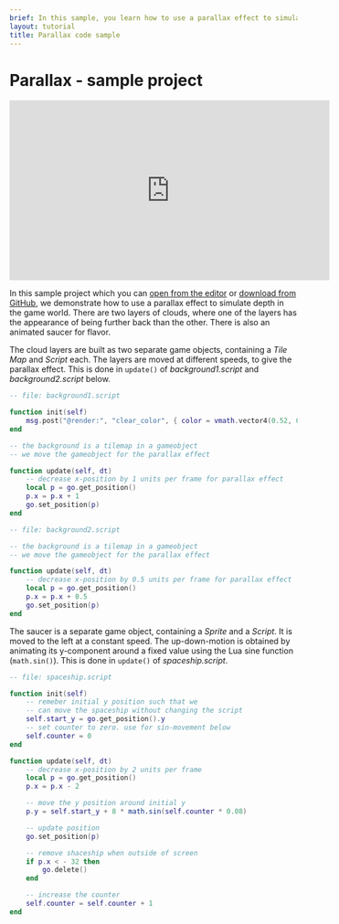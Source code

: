 ```yaml
---
brief: In this sample, you learn how to use a parallax effect to simulate depth in the game world.
layout: tutorial
title: Parallax code sample
---
```


# Parallax - sample project

<iframe width="560" height="315" src="https://www.youtube.com/embed/UdNA7kanRQE" frameborder="0" allowfullscreen></iframe>


In this sample project which you can [open from the editor](/manuals/project-setup/) or [download from GitHub](https://github.com/defold/sample-parallax), we demonstrate how to use a parallax effect to simulate depth in the game world.
There are two layers of clouds, where one of the layers has the appearance of being further back than the other. There is also an animated saucer for flavor.

The cloud layers are built as two separate game objects, containing a *Tile Map* and *Script* each.
The layers are moved at different speeds, to give the parallax effect. This is done in `update()` of *background1.script* and *background2.script* below.

```lua
-- file: background1.script

function init(self)
    msg.post("@render:", "clear_color", { color = vmath.vector4(0.52, 0.80, 1, 0) } )
end

-- the background is a tilemap in a gameobject
-- we move the gameobject for the parallax effect

function update(self, dt)
    -- decrease x-position by 1 units per frame for parallax effect
    local p = go.get_position()
    p.x = p.x + 1
    go.set_position(p)
end
```

```lua
-- file: background2.script

-- the background is a tilemap in a gameobject
-- we move the gameobject for the parallax effect

function update(self, dt)
    -- decrease x-position by 0.5 units per frame for parallax effect
    local p = go.get_position()
    p.x = p.x + 0.5
    go.set_position(p)
end
```

The saucer is a separate game object, containing a *Sprite* and a *Script*.
It is moved to the left at a constant speed. The up-down-motion is obtained by animating its y-component around a fixed value using the Lua sine function (`math.sin()`). This is done in `update()` of *spaceship.script*.


```lua
-- file: spaceship.script

function init(self)
    -- remeber initial y position such that we
    -- can move the spaceship without changing the script
    self.start_y = go.get_position().y
    -- set counter to zero. use for sin-movement below
    self.counter = 0
end

function update(self, dt)
    -- decrease x-position by 2 units per frame
    local p = go.get_position()
    p.x = p.x - 2

    -- move the y position around initial y
    p.y = self.start_y + 8 * math.sin(self.counter * 0.08)

    -- update position
    go.set_position(p)

    -- remove shaceship when outside of screen
    if p.x < - 32 then
        go.delete()
    end

    -- increase the counter
    self.counter = self.counter + 1
end
```